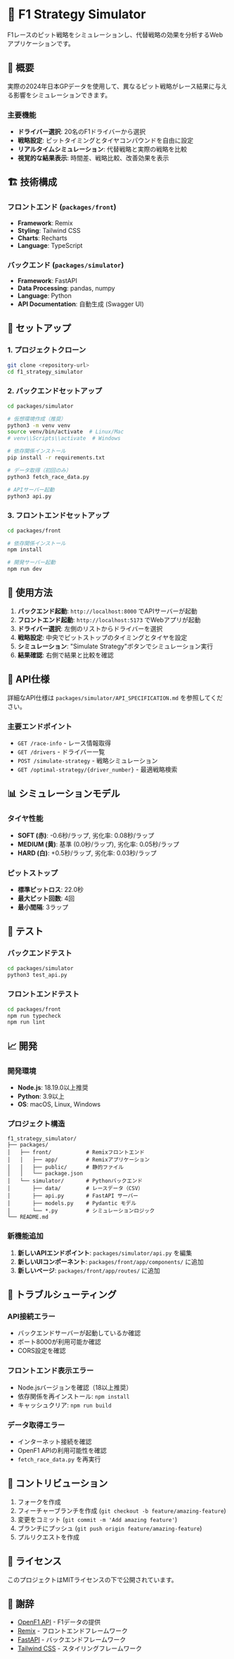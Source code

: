 # 🏁 F1 Strategy Simulator

F1レースのピット戦略をシミュレーションし、代替戦略の効果を分析するWebアプリケーションです。

## 🎯 概要

実際の2024年日本GPデータを使用して、異なるピット戦略がレース結果に与える影響をシミュレーションできます。

### 主要機能
- **ドライバー選択**: 20名のF1ドライバーから選択
- **戦略設定**: ピットタイミングとタイヤコンパウンドを自由に設定
- **リアルタイムシミュレーション**: 代替戦略と実際の戦略を比較
- **視覚的な結果表示**: 時間差、戦略比較、改善効果を表示

## 🏗 技術構成

### フロントエンド (`packages/front`)
- **Framework**: Remix
- **Styling**: Tailwind CSS
- **Charts**: Recharts
- **Language**: TypeScript

### バックエンド (`packages/simulator`)
- **Framework**: FastAPI
- **Data Processing**: pandas, numpy
- **Language**: Python
- **API Documentation**: 自動生成 (Swagger UI)

## 🚀 セットアップ

### 1. プロジェクトクローン
```bash
git clone <repository-url>
cd f1_strategy_simulator
```

### 2. バックエンドセットアップ
```bash
cd packages/simulator

# 仮想環境作成（推奨）
python3 -m venv venv
source venv/bin/activate  # Linux/Mac
# venv\\Scripts\\activate  # Windows

# 依存関係インストール
pip install -r requirements.txt

# データ取得（初回のみ）
python3 fetch_race_data.py

# APIサーバー起動
python3 api.py
```

### 3. フロントエンドセットアップ
```bash
cd packages/front

# 依存関係インストール
npm install

# 開発サーバー起動
npm run dev
```

## 📱 使用方法

1. **バックエンド起動**: `http://localhost:8000` でAPIサーバーが起動
2. **フロントエンド起動**: `http://localhost:5173` でWebアプリが起動
3. **ドライバー選択**: 左側のリストからドライバーを選択
4. **戦略設定**: 中央でピットストップのタイミングとタイヤを設定
5. **シミュレーション**: "Simulate Strategy"ボタンでシミュレーション実行
6. **結果確認**: 右側で結果と比較を確認

## 🔧 API仕様

詳細なAPI仕様は `packages/simulator/API_SPECIFICATION.md` を参照してください。

### 主要エンドポイント
- `GET /race-info` - レース情報取得
- `GET /drivers` - ドライバー一覧
- `POST /simulate-strategy` - 戦略シミュレーション
- `GET /optimal-strategy/{driver_number}` - 最適戦略検索

## 📊 シミュレーションモデル

### タイヤ性能
- **SOFT (赤)**: -0.6秒/ラップ, 劣化率: 0.08秒/ラップ
- **MEDIUM (黄)**: 基準 (0.0秒/ラップ), 劣化率: 0.05秒/ラップ
- **HARD (白)**: +0.5秒/ラップ, 劣化率: 0.03秒/ラップ

### ピットストップ
- **標準ピットロス**: 22.0秒
- **最大ピット回数**: 4回
- **最小間隔**: 3ラップ

## 🧪 テスト

### バックエンドテスト
```bash
cd packages/simulator
python3 test_api.py
```

### フロントエンドテスト
```bash
cd packages/front
npm run typecheck
npm run lint
```

## 📈 開発

### 開発環境
- **Node.js**: 18.19.0以上推奨
- **Python**: 3.9以上
- **OS**: macOS, Linux, Windows

### プロジェクト構造
```
f1_strategy_simulator/
├── packages/
│   ├── front/           # Remixフロントエンド
│   │   ├── app/         # Remixアプリケーション
│   │   ├── public/      # 静的ファイル
│   │   └── package.json
│   └── simulator/       # Pythonバックエンド
│       ├── data/        # レースデータ（CSV）
│       ├── api.py       # FastAPI サーバー
│       ├── models.py    # Pydantic モデル
│       └── *.py         # シミュレーションロジック
└── README.md
```

### 新機能追加

1. **新しいAPIエンドポイント**: `packages/simulator/api.py` を編集
2. **新しいUIコンポーネント**: `packages/front/app/components/` に追加
3. **新しいページ**: `packages/front/app/routes/` に追加

## 🐛 トラブルシューティング

### API接続エラー
- バックエンドサーバーが起動しているか確認
- ポート8000が利用可能か確認
- CORS設定を確認

### フロントエンド表示エラー
- Node.jsバージョンを確認（18以上推奨）
- 依存関係を再インストール: `npm install`
- キャッシュクリア: `npm run build`

### データ取得エラー
- インターネット接続を確認
- OpenF1 APIの利用可能性を確認
- `fetch_race_data.py` を再実行

## 🤝 コントリビューション

1. フォークを作成
2. フィーチャーブランチを作成 (`git checkout -b feature/amazing-feature`)
3. 変更をコミット (`git commit -m 'Add amazing feature'`)
4. ブランチにプッシュ (`git push origin feature/amazing-feature`)
5. プルリクエストを作成

## 📝 ライセンス

このプロジェクトはMITライセンスの下で公開されています。

## 🙏 謝辞

- [OpenF1 API](https://openf1.org/) - F1データの提供
- [Remix](https://remix.run/) - フロントエンドフレームワーク
- [FastAPI](https://fastapi.tiangolo.com/) - バックエンドフレームワーク
- [Tailwind CSS](https://tailwindcss.com/) - スタイリングフレームワーク